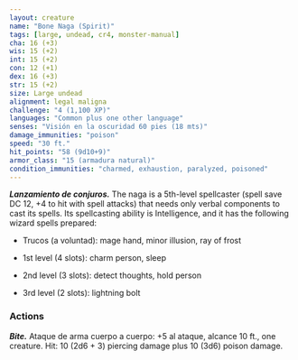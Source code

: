 ```yaml
---
layout: creature
name: "Bone Naga (Spirit)"
tags: [large, undead, cr4, monster-manual]
cha: 16 (+3)
wis: 15 (+2)
int: 15 (+2)
con: 12 (+1)
dex: 16 (+3)
str: 15 (+2)
size: Large undead
alignment: legal maligna
challenge: "4 (1,100 XP)"
languages: "Common plus one other language"
senses: "Visión en la oscuridad 60 pies (18 mts)"
damage_immunities: "poison"
speed: "30 ft."
hit_points: "58 (9d10+9)"
armor_class: "15 (armadura natural)"
condition_immunities: "charmed, exhaustion, paralyzed, poisoned"
---
```


***Lanzamiento de conjuros.*** The naga is a 5th-level spellcaster (spell save DC 12, +4 to hit with spell attacks) that needs only verbal components to cast its spells. Its spellcasting ability is Intelligence, and it has the following wizard spells prepared:

* Trucos (a voluntad): mage hand, minor illusion, ray of frost

* 1st level (4 slots): charm person, sleep

* 2nd level (3 slots): detect thoughts, hold person

* 3rd level (2 slots): lightning bolt

### Actions

***Bite.*** Ataque de arma cuerpo a cuerpo: +5 al ataque, alcance 10 ft., one creature. Hit: 10 (2d6 + 3) piercing damage plus 10 (3d6) poison damage.
